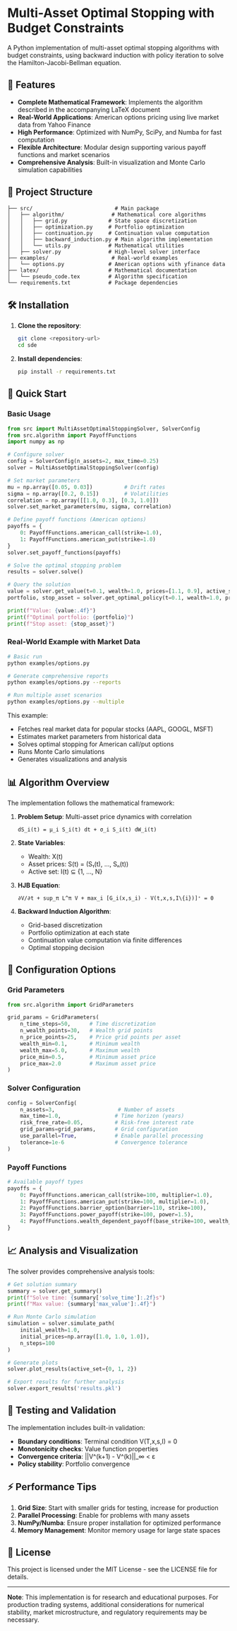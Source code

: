 # Multi-Asset Optimal Stopping with Budget Constraints

A Python implementation of multi-asset optimal stopping algorithms with budget constraints, using backward induction with policy iteration to solve the Hamilton-Jacobi-Bellman equation.

## 🚀 Features

- **Complete Mathematical Framework**: Implements the algorithm described in the accompanying LaTeX document
- **Real-World Applications**: American options pricing using live market data from Yahoo Finance
- **High Performance**: Optimized with NumPy, SciPy, and Numba for fast computation
- **Flexible Architecture**: Modular design supporting various payoff functions and market scenarios
- **Comprehensive Analysis**: Built-in visualization and Monte Carlo simulation capabilities

## 📁 Project Structure

```
├── src/                          # Main package
│   ├── algorithm/               # Mathematical core algorithms
│   │   ├── grid.py             # State space discretization
│   │   ├── optimization.py     # Portfolio optimization
│   │   ├── continuation.py     # Continuation value computation
│   │   ├── backward_induction.py # Main algorithm implementation
│   │   └── utils.py            # Mathematical utilities
│   ├── solver.py               # High-level solver interface
├── examples/                    # Real-world examples
│   └── options.py              # American options with yfinance data
├── latex/                      # Mathematical documentation
│   └── pseudo_code.tex         # Algorithm specification
└── requirements.txt            # Package dependencies
```

## 🛠 Installation

1. **Clone the repository**:
   ```bash
   git clone <repository-url>
   cd sde
   ```

2. **Install dependencies**:
   ```bash
   pip install -r requirements.txt
   ```

## 🎯 Quick Start

### Basic Usage

```python
from src import MultiAssetOptimalStoppingSolver, SolverConfig
from src.algorithm import PayoffFunctions
import numpy as np

# Configure solver
config = SolverConfig(n_assets=2, max_time=0.25)
solver = MultiAssetOptimalStoppingSolver(config)

# Set market parameters
mu = np.array([0.05, 0.03])          # Drift rates
sigma = np.array([0.2, 0.15])        # Volatilities  
correlation = np.array([[1.0, 0.3], [0.3, 1.0]])
solver.set_market_parameters(mu, sigma, correlation)

# Define payoff functions (American options)
payoffs = {
    0: PayoffFunctions.american_call(strike=1.0),
    1: PayoffFunctions.american_put(strike=1.0)
}
solver.set_payoff_functions(payoffs)

# Solve the optimal stopping problem
results = solver.solve()

# Query the solution
value = solver.get_value(t=0.1, wealth=1.0, prices=[1.1, 0.9], active_set={0, 1})
portfolio, stop_asset = solver.get_optimal_policy(t=0.1, wealth=1.0, prices=[1.1, 0.9], active_set={0, 1})

print(f"Value: {value:.4f}")
print(f"Optimal portfolio: {portfolio}")
print(f"Stop asset: {stop_asset}")
```

### Real-World Example with Market Data

```bash
# Basic run
python examples/options.py

# Generate comprehensive reports
python examples/options.py --reports

# Run multiple asset scenarios
python examples/options.py --multiple
```

This example:
- Fetches real market data for popular stocks (AAPL, GOOGL, MSFT)
- Estimates market parameters from historical data
- Solves optimal stopping for American call/put options
- Runs Monte Carlo simulations
- Generates visualizations and analysis

## 📊 Algorithm Overview

The implementation follows the mathematical framework:

1. **Problem Setup**: Multi-asset price dynamics with correlation
   ```
   dS_i(t) = μ_i S_i(t) dt + σ_i S_i(t) dW_i(t)
   ```

2. **State Variables**:
   - Wealth: X(t)
   - Asset prices: S(t) = (S₁(t), ..., Sₙ(t))
   - Active set: I(t) ⊆ {1, ..., N}

3. **HJB Equation**:
   ```
   ∂V/∂t + sup_π L^π V + max_i [G_i(x,s_i) - V(t,x,s,I\{i})]⁺ = 0
   ```

4. **Backward Induction Algorithm**:
   - Grid-based discretization
   - Portfolio optimization at each state
   - Continuation value computation via finite differences
   - Optimal stopping decision

## 🔧 Configuration Options

### Grid Parameters
```python
from src.algorithm import GridParameters

grid_params = GridParameters(
    n_time_steps=50,      # Time discretization
    n_wealth_points=30,   # Wealth grid points
    n_price_points=25,    # Price grid points per asset
    wealth_min=0.1,       # Minimum wealth
    wealth_max=5.0,       # Maximum wealth
    price_min=0.5,        # Minimum asset price
    price_max=2.0         # Maximum asset price
)
```

### Solver Configuration
```python
config = SolverConfig(
    n_assets=3,                    # Number of assets
    max_time=1.0,                 # Time horizon (years)
    risk_free_rate=0.05,          # Risk-free interest rate
    grid_params=grid_params,      # Grid configuration
    use_parallel=True,            # Enable parallel processing
    tolerance=1e-6                # Convergence tolerance
)
```

### Payoff Functions
```python
# Available payoff types
payoffs = {
    0: PayoffFunctions.american_call(strike=100, multiplier=1.0),
    1: PayoffFunctions.american_put(strike=100, multiplier=1.0),
    2: PayoffFunctions.barrier_option(barrier=110, strike=100),
    3: PayoffFunctions.power_payoff(strike=100, power=1.5),
    4: PayoffFunctions.wealth_dependent_payoff(base_strike=100, wealth_factor=0.1)
}
```

## 📈 Analysis and Visualization

The solver provides comprehensive analysis tools:

```python
# Get solution summary
summary = solver.get_summary()
print(f"Solve time: {summary['solve_time']:.2f}s")
print(f"Max value: {summary['max_value']:.4f}")

# Run Monte Carlo simulation
simulation = solver.simulate_path(
    initial_wealth=1.0,
    initial_prices=np.array([1.0, 1.0, 1.0]),
    n_steps=100
)

# Generate plots
solver.plot_results(active_set={0, 1, 2})

# Export results for further analysis
solver.export_results('results.pkl')
```

## 🧪 Testing and Validation

The implementation includes built-in validation:

- **Boundary conditions**: Terminal condition V(T,x,s,I) = 0
- **Monotonicity checks**: Value function properties
- **Convergence criteria**: ||V^(k+1) - V^(k)||_∞ < ε
- **Policy stability**: Portfolio convergence

## ⚡ Performance Tips

1. **Grid Size**: Start with smaller grids for testing, increase for production
2. **Parallel Processing**: Enable for problems with many assets
3. **NumPy/Numba**: Ensure proper installation for optimized performance
4. **Memory Management**: Monitor memory usage for large state spaces

## 📄 License

This project is licensed under the MIT License - see the LICENSE file for details.

---

**Note**: This implementation is for research and educational purposes. For production trading systems, additional considerations for numerical stability, market microstructure, and regulatory requirements may be necessary.
